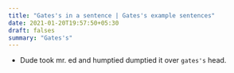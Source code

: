 ```yaml
---
title: "Gates's in a sentence | Gates's example sentences"
date: 2021-01-20T19:57:50+05:30
draft: falses
summary: "Gates's"
---
```

- Dude took mr. ed and humptied dumptied it over `gates's` head.
                 
